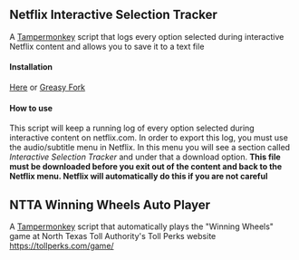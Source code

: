## Netflix Interactive Selection Tracker

A [Tampermonkey](https://tampermonkey.net/) script that logs every option selected during interactive Netflix content and allows you to save it to a text file

#### Installation

[Here](https://github.com/lmelvin/Tampermonkey-Scripts/raw/master/Netflix_Interactive_Selection_Tracker.user.js) or [Greasy Fork](https://greasyfork.org/en/scripts/376231-netflix-interactive-selection-tracker)

#### How to use

This script will keep a running log of every option selected during interactive content on netflix.com. In order to export this log, you must use the audio/subtitle menu in Netflix. In this menu you will see a section called *Interactive Selection Tracker* and under that a download option. **This file must be downloaded before you exit out of the content and back to the Netflix menu. Netflix will automatically do this if you are not careful**

## NTTA Winning Wheels Auto Player

A [Tampermonkey](https://tampermonkey.net/) script that automatically plays the "Winning Wheels" game at North Texas Toll Authority's Toll Perks website  https://tollperks.com/game/
